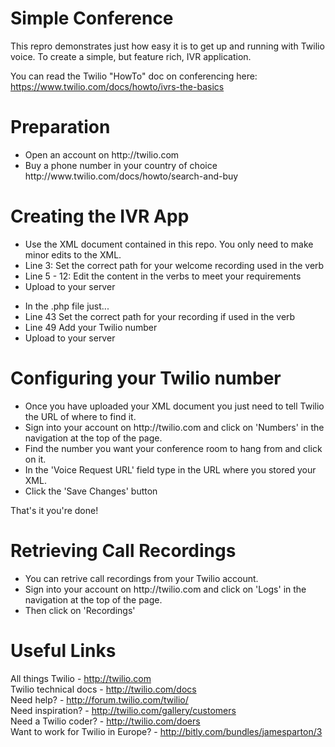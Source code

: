 Simple Conference
=================

This repro demonstrates just how easy it is to get up and running with Twilio voice.
To create a simple, but feature rich, IVR application.

You can read the Twilio "HowTo" doc on conferencing here: https://www.twilio.com/docs/howto/ivrs-the-basics

Preparation
===========
<ul>
<li>Open an account on http://twilio.com</li>
<li>Buy a phone number in your country of choice http://www.twilio.com/docs/howto/search-and-buy</li>
</ul>

Creating the IVR App
====================
<ul>
<li>Use the XML document contained in this repo. You only need to make minor edits to the XML.</li>
<li>Line 3: Set the correct path for your welcome recording used in the <Play> verb
<li>Line 5 - 12: Edit the content in the <Say> verbs to meet your requirements
<li>Upload to your server</li>
</ul>

<ul>
<li>In the .php file just...</li>
<li>Line 43 Set the correct path for your recording if used in the <Play> verb
<li>Line 49 Add your Twilio number
<li>Upload to your server</li>
</ul>


Configuring your Twilio number
==============================
<ul>
<li>Once you have uploaded your XML document you just need to tell Twilio the URL of where to find it.</li>
<li>Sign into your account on http://twilio.com and click on 'Numbers' in the navigation at the top of the page.</li>
<li>Find the number you want your conference room to hang from and click on it.</li>
<li>In the 'Voice Request URL' field type in the URL where you stored your XML.</li>
<li>Click the 'Save Changes' button</li>
</ul>

That's it you're done!

Retrieving Call Recordings
=========================
<ul>
<li>You can retrive call recordings from your Twilio account.</li>
<li>Sign into your account on http://twilio.com and click on 'Logs' in the navigation at the top of the page.</li>
<li>Then click on 'Recordings'</li>
</ul>

Useful Links
============

All things Twilio - http://twilio.com<br>
Twilio technical docs - http://twilio.com/docs<br>
Need help? - http://forum.twilio.com/twilio/<br>
Need inspiration? - http://twilio.com/gallery/customers<br>
Need a Twilio coder? - http://twilio.com/doers<br>
Want to work for Twilio in Europe? - http://bitly.com/bundles/jamesparton/3

